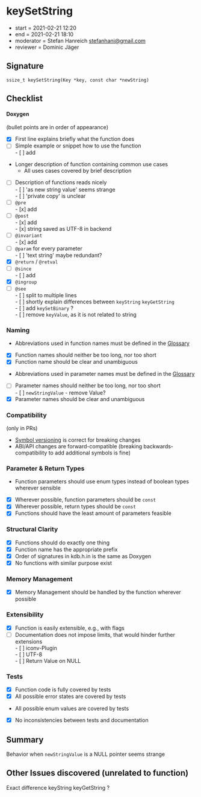 # keySetString

- start = 2021-02-21 12:20
- end = 2021-02-21 18:10
- moderator = Stefan Hanreich <stefanhani@gmail.com>
- reviewer = Dominic Jäger

## Signature

`ssize_t keySetString(Key *key, const char *newString)`

## Checklist

#### Doxygen

(bullet points are in order of appearance)

- [x] First line explains briefly what the function does
- [ ] Simple example or snippet how to use the function  
       - [ ] add
- Longer description of function containing common use cases
  - All uses cases covered by brief description
- [ ] Description of functions reads nicely  
       - [ ] 'as new string value' seems strange  
       - [ ] 'private copy' is unclear
- [ ] `@pre`  
       - [x] add
- [ ] `@post`  
       - [x] add  
       - [x] string saved as UTF-8 in backend
- [ ] `@invariant`  
       - [x] add
- [ ] `@param` for every parameter  
       - [ ] 'text string' maybe redundant?
- [x] `@return` / `@retval`
- [ ] `@since`  
       - [ ] add
- [x] `@ingroup`
- [ ] `@see`  
       - [ ] split to multiple lines  
       - [ ] shortly explain differences between `keyString` `keyGetString`  
       - [ ] add `keySetBinary` ?  
       - [ ] remove `keyValue`, as it is not related to string

### Naming

- Abbreviations used in function names must be defined in the
  [Glossary](/doc/help/elektra-glossary.md)
- [x] Function names should neither be too long, nor too short
- [x] Function name should be clear and unambiguous
- Abbreviations used in parameter names must be defined in the
  [Glossary](/doc/help/elektra-glossary.md)
- [ ] Parameter names should neither be too long, nor too short  
       - [ ] `newStringValue` - remove Value?
- [x] Parameter names should be clear and unambiguous

### Compatibility

(only in PRs)

- [Symbol versioning](/doc/dev/symbol-versioning.md)
  is correct for breaking changes
- ABI/API changes are forward-compatible (breaking backwards-compatibility
  to add additional symbols is fine)

### Parameter & Return Types

- Function parameters should use enum types instead of boolean types
  wherever sensible
- [x] Wherever possible, function parameters should be `const`
- [x] Wherever possible, return types should be `const`
- [x] Functions should have the least amount of parameters feasible

### Structural Clarity

- [x] Functions should do exactly one thing
- [x] Function name has the appropriate prefix
- [x] Order of signatures in kdb.h.in is the same as Doxygen
- [x] No functions with similar purpose exist

### Memory Management

- [x] Memory Management should be handled by the function wherever possible

### Extensibility

- [x] Function is easily extensible, e.g., with flags
- [ ] Documentation does not impose limits, that would hinder further extensions  
       - [ ] iconv-Plugin  
       - [ ] UTF-8  
       - [ ] Return Value on NULL

### Tests

- [x] Function code is fully covered by tests
- [x] All possible error states are covered by tests
- All possible enum values are covered by tests
- [x] No inconsistencies between tests and documentation

## Summary

Behavior when `newStringValue` is a NULL pointer seems strange

## Other Issues discovered (unrelated to function)

Exact difference keyString keyGetString ?
